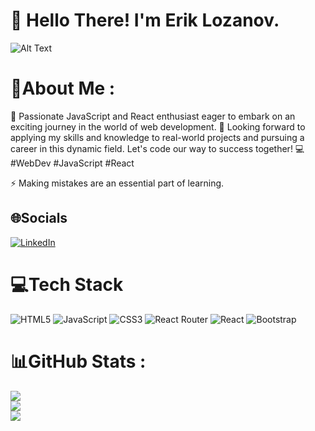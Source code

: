 # 👋 Hello There! I'm Erik Lozanov.

![Alt Text](https://media4.giphy.com/media/qgQUggAC3Pfv687qPC/giphy.gif)

# 💫About Me :
🌱 Passionate JavaScript and React enthusiast eager to embark on an exciting journey in the world of web development. 🚀 Looking forward to applying my skills and knowledge to real-world projects and pursuing a career in this dynamic field. Let's code our way to success together! 💻 #WebDev #JavaScript #React

⚡ Making mistakes are an essential part of learning.

## 🌐Socials
[![LinkedIn](https://img.shields.io/badge/LinkedIn-%230077B5.svg?logo=linkedin&logoColor=white)](https://linkedin.com/in/erik-lozanov) 

# 💻Tech Stack
![HTML5](https://img.shields.io/badge/html5-%23E34F26.svg?style=for-the-badge&logo=html5&logoColor=white) ![JavaScript](https://img.shields.io/badge/javascript-%23323330.svg?style=for-the-badge&logo=javascript&logoColor=%23F7DF1E) ![CSS3](https://img.shields.io/badge/css3-%231572B6.svg?style=for-the-badge&logo=css3&logoColor=white) ![React Router](https://img.shields.io/badge/React_Router-CA4245?style=for-the-badge&logo=react-router&logoColor=white) ![React](https://img.shields.io/badge/react-%2320232a.svg?style=for-the-badge&logo=react&logoColor=%2361DAFB) ![Bootstrap](https://img.shields.io/badge/bootstrap-%23563D7C.svg?style=for-the-badge&logo=bootstrap&logoColor=white)
# 📊GitHub Stats :
![](https://github-readme-stats.vercel.app/api?username=ErikLozanov&theme=radical&hide_border=false&include_all_commits=false&count_private=false)<br/>
![](https://github-readme-streak-stats.herokuapp.com/?user=ErikLozanov&theme=radical&hide_border=false)<br/>
![](https://github-readme-stats.vercel.app/api/top-langs/?username=ErikLozanov&theme=radical&hide_border=false&include_all_commits=false&count_private=false&layout=compact)

